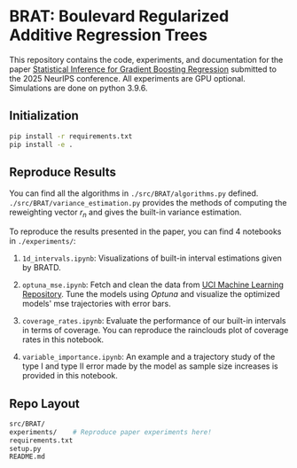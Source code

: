 # BRAT: Boulevard Regularized Additive Regression Trees

This repository contains the code, experiments, and documentation for the paper [Statistical Inference for Gradient Boosting Regression](https://openreview.net/attachment?id=gLU0UV85Kv&name=pdf) submitted to the 2025 NeurIPS conference. All experiments are GPU optional. Simulations are done on python 3.9.6.

## Initialization

```bash
pip install -r requirements.txt
pip install -e .
```

## Reproduce Results

You can find all the algorithms in `./src/BRAT/algorithms.py` defined. `./src/BRAT/variance_estimation.py` provides the methods of computing the reweighting vector $r_n$ and gives the built-in variance estimation. 

To reproduce the results presented in the paper, you can find 4 notebooks in `./experiments/`:

1. `1d_intervals.ipynb`: Visualizations of built-in interval estimations given by BRATD.

2. `optuna_mse.ipynb`: Fetch and clean the data from [UCI Machine Learning Repository](https://archive.ics.uci.edu/). Tune the models using *Optuna* and visualize the optimized models' mse trajectories with error bars.

3. `coverage_rates.ipynb`: Evaluate the performance of our built-in intervals in terms of coverage. You can reproduce the rainclouds plot of coverage rates in this notebook. 

4. `variable_importance.ipynb`: An example and a trajectory study of the type I and type II error made by the model as sample size increases is provided in this notebook.

## Repo Layout

```bash
src/BRAT/
experiments/    # Reproduce paper experiments here!
requirements.txt
setup.py
README.md
```
